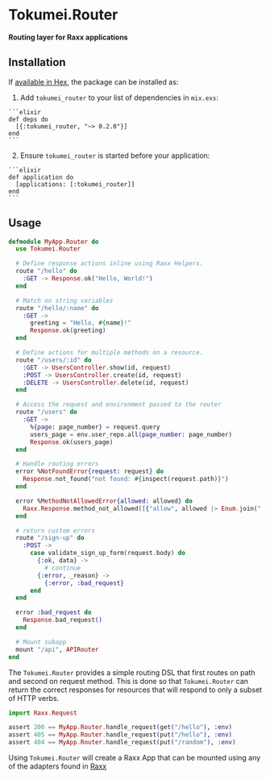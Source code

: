 # Tokumei.Router

**Routing layer for Raxx applications**

## Installation

If [available in Hex](https://hex.pm/docs/publish), the package can be installed as:

  1. Add `tokumei_router` to your list of dependencies in `mix.exs`:

    ```elixir
    def deps do
      [{:tokumei_router, "~> 0.2.0"}]
    end
    ```

  2. Ensure `tokumei_router` is started before your application:

    ```elixir
    def application do
      [applications: [:tokumei_router]]
    end
    ```

## Usage

```elixir
defmodule MyApp.Router do
  use Tokumei.Router

  # Define response actions inline using Raxx Helpers.
  route "/hello" do
    :GET -> Response.ok("Hello, World!")
  end

  # Match on string variables
  route "/hello/:name" do
    :GET ->
      greeting = "Hello, #{name}!"
      Response.ok(greeting)
  end

  # Define actions for multiple methods on a resource.
  route "/users/:id" do
    :GET -> UsersController.show(id, request)
    :POST -> UsersController.create(id, request)
    :DELETE -> UsersController.delete(id, request)
  end

  # Access the request and environment passed to the router
  route "/users" do
    :GET ->
      %{page: page_number} = request.query
      users_page = env.user_repo.all(page_number: page_number)
      Response.ok(users_page)
  end

  # Handle routing errors
  error %NotFoundError{request: request} do
    Response.not_found("not found: #{inspect(request.path)}")
  end

  error %MethodNotAllowedError{allowed: allowed} do
    Raxx.Response.method_not_allowed([{"allow", allowed |> Enum.join(" ")}])
  end

  # return custom errors
  route "/sign-up" do
    :POST ->
      case validate_sign_up_form(request.body) do
        {:ok, data} ->
          # continue
        {:error, _reason} ->
          {:error, :bad_request}
      end
  end

  error :bad_request do
    Response.bad_request()
  end

  # Mount subapp
  mount "/api", APIRouter
end
```

The `Tokumei.Router` provides a simple routing DSL that first routes on path and second on request method.
This is done so that `Tokumei.Router` can return the correct responses for resources that will respond to only a subset of HTTP verbs.

```elixir
import Raxx.Request

assert 200 == MyApp.Router.handle_request(get("/hello"), :env)
assert 405 == MyApp.Router.handle_request(put("/hello"), :env)
assert 404 == MyApp.Router.handle_request(put("/random"), :env)
```

Using `Tokumei.Router` will create a Raxx App that can be mounted using any of the adapters found in [Raxx](https://github.com/CrowdHailer/raxx)

